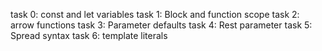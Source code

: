 task 0: const and let variables
task 1: Block and function scope
task 2: arrow functions
task 3: Parameter defaults
task 4: Rest parameter
task 5: Spread syntax
task 6: template literals
